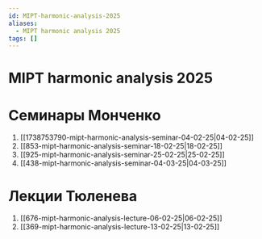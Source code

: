 ```yaml
---
id: MIPT-harmonic-analysis-2025
aliases:
  - MIPT harmonic analysis 2025
tags: []
---
```


# MIPT harmonic analysis 2025
# Семинары Монченко
1. [[1738753790-mipt-harmonic-analysis-seminar-04-02-25|04-02-25]]
3. [[853-mipt-harmonic-analysis-seminar-18-02-25|18-02-25]]
4. [[925-mipt-harmonic-analysis-seminar-25-02-25|25-02-25]]
5. [[438-mipt-harmonic-analysis-seminar-04-03-25|04-03-25]]

# Лекции Тюленева
1. [[676-mipt-harmonic-analysis-lecture-06-02-25|06-02-25]]
2. [[369-mipt-harmonic-analysis-lecture-13-02-25|13-02-25]]


